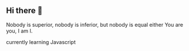 ## Hi there 👋

Nobody is superior, nobody is inferior, but nobody is equal either You are you, I am I.

currently learning Javascript 
